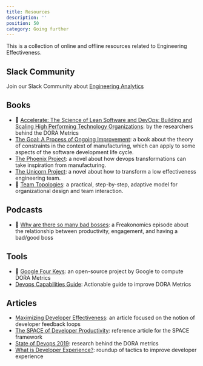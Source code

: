 ```yaml
---
title: Resources
description: ''
position: 50
category: Going further
---
```

This is a collection of online and offline resources related to Engineering Effectiveness.
## Slack Community
Join our Slack Community about [Engineering Analytics](https://join.slack.com/t/eng-analytics/shared_invite/zt-1i8emziud-nmGDL~h2bNrZMyu9idzqNg)

## Books
* 🚨 [Accelerate: The Science of Lean Software and DevOps: Building and Scaling High Performing Technology Organizations](https://www.amazon.com/Accelerate-Software-Performing-Technology-Organizations/dp/1942788339): by the researchers behind the DORA Metrics
* [The Goal: A Process of Ongoing Improvement](https://www.amazon.com/Goal-Process-Ongoing-Improvement/dp/0884271951): a book about the theory of constraints in the context of manufacturing, which can apply to some aspects of the software development life cycle.
* [The Phoenix Project](https://www.amazon.com/Phoenix-Project-DevOps-Helping-Business/dp/1942788290/): a novel about how devops transformations can take inspiration from manufacturing.
* [The Unicorn Project](https://www.amazon.com/Unicorn-Project-Developers-Disruption-Thriving/dp/1942788762/): a novel about how to transform a low effectiveness engineering team.
* 🚨 [Team Topologies](https://teamtopologies.com/book): a practical, step-by-step, adaptive model for organizational design and team interaction.

## Podcasts
* 🚨 [Why are there so many bad bosses](https://open.spotify.com/episode/2g0BmsofzZQGVWSHRAuf4V?si=5eadab637a584f71): a Freakonomics episode about the relationship between productivity, engagement, and having a bad/good boss

## Tools
* 🚨 [Google Four Keys](https://github.com/GoogleCloudPlatform/fourkeys): an open-source project by Google to compute DORA Metrics
* [Devops Capabilities Guide](https://cloud.google.com/architecture/devops/capabilities): Actionable guide to improve DORA Metrics

## Articles
* [Maximizing Developer Effectiveness](https://martinfowler.com/articles/developer-effectiveness.html): an article focused on the notion of developer feedback loops
* [The SPACE of Developer Productivity](https://queue.acm.org/detail.cfm?id=3454124): reference article for the SPACE framework
* [State of Devops 2019](https://services.google.com/fh/files/misc/state-of-devops-2019.pdf): research behind the DORA metrics
* [What is Developer Experience?](https://redmonk.com/jgovernor/2022/02/21/what-is-developer-experience-a-roundup-of-links-and-goodness/): roundup of tactics to improve developer experience
